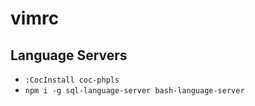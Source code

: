 # vimrc

## Language Servers
* `:CocInstall coc-phpls`
* `npm i -g sql-language-server bash-language-server`
